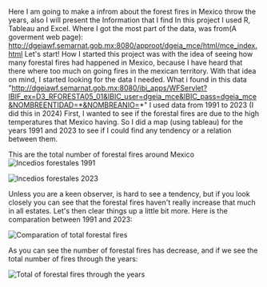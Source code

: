 Here I am going to make a infrom about the forest fires in Mexico throw the years, also I will present the Information that I find 
In this project I used R, Tableau and Excel.
Where I got the most part of the data, was from(A goverment web page): http://dgeiawf.semarnat.gob.mx:8080/approot/dgeia_mce/html/mce_index.html 
Let's start!
How I started this project was with the idea of seeing how many forestal fires had happened in Mexico, because I have heard that there where too much on going fires in the mexican territory.
With that idea on mind, I started looking for the data I needed.
What i found in this data "http://dgeiawf.semarnat.gob.mx:8080/ibi_apps/WFServlet?IBIF_ex=D3_RFORESTA05_01&IBIC_user=dgeia_mce&IBIC_pass=dgeia_mce&NOMBREENTIDAD=*&NOMBREANIO=*"
I used data from 1991 to 2023 (I did this in 2024)
First, I wanted to see if the forestal fires are due to the high temperatures that Mexico having. So I did a map (using tableau) for the years 1991 and 2023 to see if I could find any tendency or a relation between them.

This are the total number of forestal fires around Mexico 
![Incedios forestales 1991](https://github.com/zemmi580/EmilianoChavez_DataProjects/assets/165099619/649b53cb-327f-421d-881d-f376fe1a8821)

![Incedios forestales 2023](https://github.com/zemmi580/EmilianoChavez_DataProjects/assets/165099619/bb3229ba-5dca-4408-99b7-858f3a13b5ee)

Unless you are a keen observer, is hard to see a tendency, but if you look closely you can see that the forestal fires haven't really increase that much in all estates. Let's then clear things up a little bit more.
Here is the comparation between 1991 and 2023:

![Comparation of total forestal fires](https://github.com/zemmi580/EmilianoChavez_DataProjects/assets/165099619/b1e93874-09f0-4104-ad48-c31c8b21e6d9)

As you can see the number of forestal fires has decrease, and if we see the total number of fires through the years:

![Total of forestal fires through the years](https://github.com/zemmi580/EmilianoChavez_DataProjects/assets/165099619/a0c963ef-35bc-4034-b633-d8bab6f5df91)

